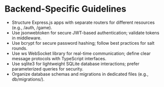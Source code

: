 # Backend-Specific Guidelines

- Structure Express.js apps with separate routers for different resources (e.g., /auth, /game).
- Use jsonwebtoken for secure JWT-based authentication; validate tokens in middleware.
- Use bcrypt for secure password hashing; follow best practices for salt rounds.
- Use ws WebSocket library for real-time communication; define clear message protocols with TypeScript interfaces.
- Use sqlite3 for lightweight SQLite database interactions; prefer parameterized queries for security.
- Organize database schemas and migrations in dedicated files (e.g., db/migrations/).
